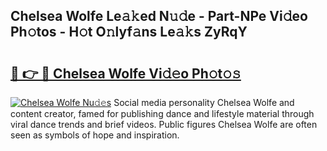 ## Chelsea Wolfe Le𝚊𝚔ed N𝚞𝚍e - Part-NPe Vi𝚍eo Ph𝚘tos - H𝚘t O𝚗lyf𝚊ns Le𝚊𝚔s ZyRqY

# <h2><a href="http://hf390yg.feru.top/?c=Chelsea+Wolfe">🔗 👉 🔴 Chelsea Wolfe Vi𝚍𝚎o Ph𝚘t𝚘𝚜</a></h2>

[![Chelsea Wolfe Nu𝚍𝚎s](https://i.imgur.com/0TWrTi3.gif)](http://hf390yg.feru.top/?c=Chelsea+Wolfe)
Social media personality Chelsea Wolfe and content creator, famed for publishing dance and lifestyle material through viral dance trends and brief videos. Public figures Chelsea Wolfe are often seen as symbols of hope and inspiration. 
